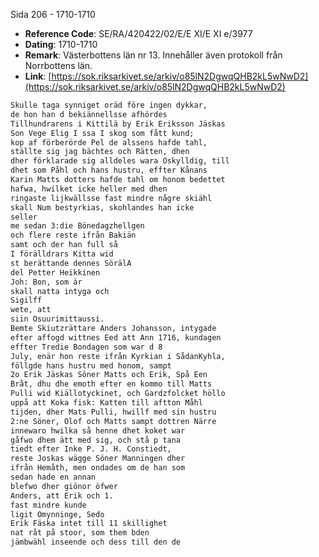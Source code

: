 Sida 206 - 1710-1710

- **Reference Code**: SE/RA/420422/02/E/E XI/E XI e/3977
- **Dating**: 1710-1710
- **Remark**: Västerbottens län nr 13. Innehåller även protokoll från Norrbottens län.
- **Link**: [https://sok.riksarkivet.se/arkiv/o85lN2DgwqQHB2kL5wNwD2](https://sok.riksarkivet.se/arkiv/o85lN2DgwqQHB2kL5wNwD2)

```txt linenums="1"
Skulle taga synniget oräd före ingen dykkar,
de hon han d bekiännellsse afhördes
Tillhundrarens i Kittilä by Erik Eriksson Jäskas
Son Vege Elig I ssa I skog som fått kund;
kop af förberörde Pel de alssens hafde tahl,
ställte sig jag bächtes och Rätten, dhen
dher förklarade sig alldeles wara Oskylldig, till
dhet som Påhl och hans hustru, effter Kånans
Karin Matts dotters hafde tahl om honom bedettet
hafwa, hwilket icke heller med dhen
ringaste lijkwällsse fast mindre någre skiähl
skall Num bestyrkias, skohlandes han icke
seller
me sedan 3:die Bönedagzhellgen
och flere reste ifrån Bakiän
samt och der han full så
I förälldrars Kitta wid
st berättande dennes SörälA
del Petter Heikkinen
Joh: Bon, som är
skall natta intyga och
Sigilff
wete, att
siin Osuurimittaussi.
Bemte Skiutzrättare Anders Johansson, intygade
efter affogd wittnes Eed att Ann 1716, kundagen
effter Tredie Bondagen som war d 8
July, enär hon reste ifrån Kyrkian i SådanKyhla,
föllgde hans hustru med honom, sampt
2o Erik Jäskas Söner Matts och Erik, Spå Een
Bråt, dhu dhe emoth efter en kommo till Matts
Pulli wid Kiällotyckinet, och Gardzfolcket höllo
uppå att Koka fisk: Katten till aftton Måhl
tijden, dher Mats Pulli, hwillf med sin hustru
2:ne Söner, Olof och Matts sampt dottren Närre
innewaro hwilka så henne dhet koket war
gåfwo dhem ätt med sig, och stå p tana
tiedt efter Inke P. J. H. Constiedt,
reste Joskas wägge Söner Manningen dher
ifrån Hemåth, men ondades om de han som
sedan hade en annan
blefwo dher giönor öfwer
Anders, att Erik och 1.
fast mindre kunde
ligit Omynninge, Sedo
Erik Fäska intet till 11 skillighet
nat råt på stoor, som them bden
jämbwähl inseende och dess till den de
```
